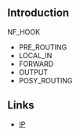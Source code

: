 ## Introduction

NF_HOOK
- PRE_ROUTING
- LOCAL_IN
- FORWARD
- OUTPUT
- POSY_ROUTING




## Links

- [IP](/docs/CS/CN/IP.md)
